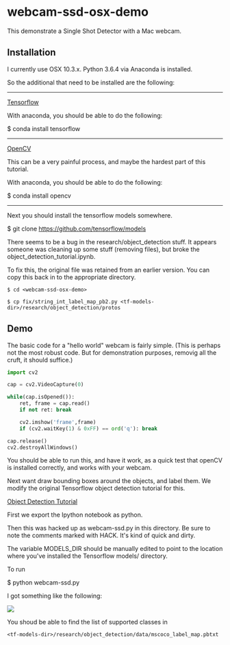 # webcam-ssd-osx-demo

This demonstrate a Single Shot Detector with a Mac webcam.

## Installation

I currently use OSX 10.3.x.
Python 3.6.4 via Anaconda is installed.

So the additional that need to be installed are the following:

---------------------
[Tensorflow](https://www.tensorflow.org/install/install_mac)

With anaconda, you should be able to do the following:

$ conda install tensorflow

---------------------
[OpenCV](https://www.pyimagesearch.com/2016/12/19/install-opencv-3-on-macos-with-homebrew-the-easy-way/)

This can be a very painful process, and maybe the hardest part
of this tutorial.

With anaconda, you should be able to do the following:

$ conda install opencv

---------------------
Next you should install the tensorflow models somewhere.

$ git clone https://github.com/tensorflow/models

There seems to be a bug in the research/object_detection stuff.
It appears someone was cleaning up some stuff (removing files),
but broke the object_detection_tutorial.ipynb.

To fix this, the original file was retained from an earlier version.
You can copy this back in to the appropriate directory.

```
$ cd <webcam-ssd-osx-demo>

$ cp fix/string_int_label_map_pb2.py <tf-models-dir>/research/object_detection/protos

```

## Demo

The basic code for a "hello world" webcam is fairly simple.
(This is perhaps not the most robust code.  But for demonstration
 purposes, removig all the cruft, it should suffice.)

```python
import cv2

cap = cv2.VideoCapture(0)

while(cap.isOpened()):
    ret, frame = cap.read()
    if not ret: break

    cv2.imshow('frame',frame)
    if (cv2.waitKey(1) & 0xFF) == ord('q'): break

cap.release()
cv2.destroyAllWindows()

```

You should be able to run this, and have it work,
as a quick test that openCV is installed correctly,
and works with your webcam.


Next want draw bounding boxes around the objects, and
label them. We modify the original Tensorflow object detection
tutorial for this.

[Object Detection Tutorial](https://github.com/tensorflow/models/blob/master/research/object_detection/object_detection_tutorial.ipynb)

First we export the Ipython notebook as python.

Then this was hacked up as webcam-ssd.py in this directory.
Be sure to note the comments marked with HACK.
It's kind of quick and dirty.

The variable MODELS_DIR should be manually edited to 
point to the location where you've installed the Tensorflow
models/ directory.


To run

$ python webcam-ssd.py

I got something like the following:

<img style="float: center;" src="./images/cup.png" />


You shoud be able to find the list of supported classes in 

```
<tf-models-dir>/research/object_detection/data/mscoco_label_map.pbtxt
```

